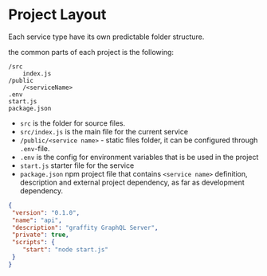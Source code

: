 # Project Layout

Each service type have its own predictable folder structure.

the common parts of each project is the following:

```
/src
    index.js
/public
    /<serviceName>
.env
start.js
package.json
```

* `src` is the folder for source files.
* `src/index.js` is the main file for the current service
* `/public/<service name>` - static files folder, it can be configured through `.env`-file.
* `.env` is the config for environment variables that is be used in the project
* `start.js` starter file for the service
* `package.json` npm project file that contains `<service name>` definition, description and external project dependency, as far as development dependency.

````json
{ 
 "version": "0.1.0",
 "name": "api",
 "description": "graffity GraphQL Server",
 "private": true,
 "scripts": { 
    "start": "node start.js" 
 }
}

````
